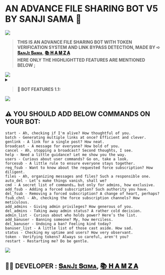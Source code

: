 ### <h1>AN ADVANCE FILE SHARING BOT V5 BY SANJI SAMA 🤖</h1>
<img src="https://telegra.ph/file/e292b12890b8b4b9dcbd1.jpg">
<blockquote><b>THIS IS AN ADVANCE FILE SHARING BOT WITH TOKEN VERIFICATION SYSTEM AND LINK BYPASS DETECTION, MADE BY ➪ <a href="https://t.me/Urr_Sanjiii">𝐒ᴀɴJɪ 𝐒ᴀᴍᴀ</a>, <a href="https://t.me/metaui">📚 𝐇 𝐀 𝐌 𝐙 𝐀</a><br> HERE ONLY THE HIGHLIGHTTED FEATURES ARE MENTIONED BELOW ;</b></blockquote>

<img src="https://user-images.githubusercontent.com/73097560/115834477-dbab4500-a447-11eb-908a-139a6edaec5c.gif">
<details>
<summary><b><blockquote> 🌟 BOT FEATURES 1.1:</blockquote></b></summary>
### <h2> 🌟 BOT FEATURES 1.1: </h2>
<img src="https://user-images.githubusercontent.com/73097560/115834477-dbab4500-a447-11eb-908a-139a6edaec5c.gif"><br>
### 1. FORCE-SUB 📢: 
<i>You can add one or multiple force-sub channels—there's no limit to the number you can add. You can also empty the list by deleting all force-sub channels. This feature provides versatility, allowing you to create a custom number of force-sub channels according to your preference.</i>

### 1.1. REQUEST FORCE-SUB 📢: 
<i>The most demanding aspect is the Request Force-Sub feature. By enabling Request Force-Sub mode, users are provided with a private channel link along with a join request. This feature adds versatility, allowing for greater flexibility in managing Force-Sub channels based on individual preferences. Additionally, the Request Force-Sub settings offer interactive features that enable more advanced and reliable operations.</i>

### 2. ADMINS 👮🏻‍♂️: 
<i>You can add one or multiple admins by providing their user IDs, and you can also remove all admins if needed. Admins have access to some useful bot commands but do not have access to all commands.</i>

### 3. BAN 🚫: 
<i>You can add user IDs to a banned list, preventing those who annoy you or spam the bot from using it. They will be unable to access the bot until you remove them from the banned list.</i>

### 4. AUTO-DELETE 🗑⏱: 
<i>This feature is crucial for protecting the bot from copyright strikes and reducing the risk of being banned from Telegram. It includes two options: first, you can enable or disable the auto-delete mode; second, you can set a timer, so files will be automatically deleted after a specified period. After that it also send a message that shows the "previous message was deleted" and provide the link to retrieve again the same files.</i>

### 5. CONTENT BUTTON ⚪️: 
<i>This feature allows you to add customizable buttons to files shared by the bot. Every file shared by the bot will have a button, which you can tailor to meet your specific needs.</i>

### 6. SET BUTTON 🔘: 
<i>This feature allows you to customize the content buttons on files shared by the bot. For example, you can set the button name and link. You could create a button labeled "Join Channel," which will appear on the files and contain a specific link provided by you.</i>

### 7. HIDE CAPTION & PROTECT CONTENT 🫥🔒:
<i>The "Hide Caption" feature allows you to remove the caption from shared files, while the "Protect Content" feature secures the files. If you enable "Protect Content," the files cannot be forwarded by users.</i>

### 8. DATABASE 💾:
<i>All the features mentioned above are stored permanently in the database, meaning the data will remain unchanged until you decide to modify it.</i>

### 9. TOKEN VERIFICATION 💸: 
<i>You can add or remove token verfication system by providing the required details like shortner url/api key/token timer/etc through bot, and you can also remove/turn off token verification if needed.</i>

### 10. LINK BYPASS DETECTION 💀: 
<i>If a bot user try to bypass the token verification, then the bot will immediately detect it and give a warning to the user and says to verify again. Isn't it Good ?</i>

### <i>🚀 In addition to the above, more user-friendly and advanced interaction features have been added. It is upgraded version of previous bot features, So more interactive then previous.</i>

</details>

<img src="https://user-images.githubusercontent.com/73097560/115834477-dbab4500-a447-11eb-908a-139a6edaec5c.gif">

### <h2>⚠️ YOU SHOULD ADD BELOW COMMANDS ON YOUR BOT:</h2>
```
start - Ah, checking if I'm alive? How thoughtful of you.   
batch - Generating multiple links at once? Efficient and clever.  
genlink - A link for a single post? How neat.  
broadcast - A message for everyone? How bold of you.  
cancel - Ah, stopping a broadcast? Second thoughts, I see.
help - Need a little guidance? Let me show you the way.
users - Curious about user commands? Go on, take a look.  
forcesub - A little rule to ensure everyone stays together.  
req_fsub - Want to know about the requested force subscription? How diligent. 
files - Ah, organizing messages and files? Such a responsible one.  
auto_del - Let’s make things vanish, shall we?  
cmd - A secret list of commands… but only for admins, how exclusive.  
add_fsub - Adding a forced subscription? Such authority you have.  
del_fsub - Removing a forced subscription? A change of heart, perhaps?  
fsub_chnl - Ah, checking the force subscription channels? How meticulous.  
add_admins - Giving admin privileges? How generous of you.  
del_admins - Taking away admin status? A rather cold decision.  
admin_list - Curious about who holds power? Here’s the list.  
add_banuser - Banning someone? My, how merciless.  
del_banuser - Undoing a ban? Feeling kind today?  
banuser_list - A little list of those cast aside. How sad.  
status - Checking my uptime and users? How very observant.  
token - Verifying tokens? Always so careful, aren't you?
restart - Restarting me? Do be gentle.  
```
<img src="https://user-images.githubusercontent.com/73097560/115834477-dbab4500-a447-11eb-908a-139a6edaec5c.gif">

<h2>🧑‍💻 DEVELOPER : 
  <a href="https://t.me/Urr_Sanjiii">𝐒ᴀɴJɪ 𝐒αᴍᴀ</a>, <a href="https://t.me/metaui">📚 𝐇 𝐀 𝐌 𝐙 𝐀</a></h2>




